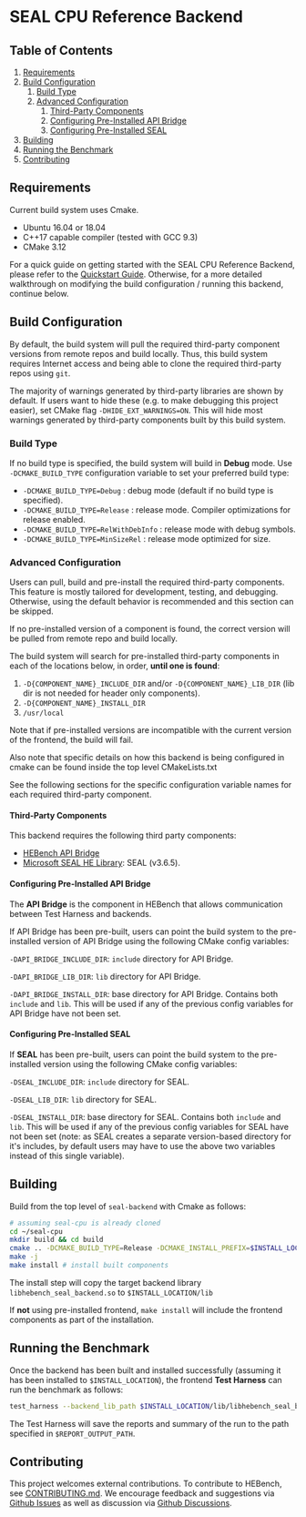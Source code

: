 # SEAL CPU Reference Backend

## Table of Contents
1. [Requirements](#requirements1)
2. [Build Configuration](#build-configuration)
   1. [Build Type](#build-type)
   2. [Advanced Configuration](#advanced-configuration)
      1. [Third-Party Components](#third-party-components)
      2. [Configuring Pre-Installed API Bridge](#configuring-pre-installed-api-bridge)
      3. [Configuring Pre-Installed SEAL](#configuring-pre-installed-seal)
4. [Building](#building)
5. [Running the Benchmark](#running-the-benchmark)
6. [Contributing](#contributing)

## Requirements <a name="requirements1"></a>
Current build system uses Cmake.

- Ubuntu 16.04 or 18.04
- C++17 capable compiler (tested with GCC 9.3)
- CMake 3.12

For a quick guide on getting started with the SEAL CPU Reference Backend, please refer to the [Quickstart Guide](quickstart_guide.md). Otherwise, for a more detailed walkthrough on modifying the build configuration / running this backend, continue below.

## Build Configuration <a name="build-configuration"></a>

By default, the build system will pull the required third-party component versions from remote repos and build locally. Thus, this build system requires Internet access and being able to clone the required third-party repos using `git`.

The majority of warnings generated by third-party libraries are shown by default. If users want to hide these (e.g. to make debugging this project easier), set CMake flag `-DHIDE_EXT_WARNINGS=ON`. This will hide most warnings generated by third-party components built by this build system.

### Build Type <a name="build-type"></a>

If no build type is specified, the build system will build in <b>Debug</b> mode. Use `-DCMAKE_BUILD_TYPE` configuration variable to set your preferred build type:

- `-DCMAKE_BUILD_TYPE=Debug` : debug mode (default if no build type is specified).
- `-DCMAKE_BUILD_TYPE=Release` : release mode. Compiler optimizations for release enabled.
- `-DCMAKE_BUILD_TYPE=RelWithDebInfo` : release mode with debug symbols.
- `-DCMAKE_BUILD_TYPE=MinSizeRel` : release mode optimized for size.

### Advanced Configuration <a name="advanced-configuration"></a>

Users can pull, build and pre-install the required third-party components. This feature is mostly tailored for development, testing, and debugging. Otherwise, using the default behavior is recommended and this section can be skipped.

If no pre-installed version of a component is found, the correct version will be pulled from remote repo and build locally.

The build system will search for pre-installed third-party components in each of the locations below, in order, <b>until one is found</b>:

1. `-D{COMPONENT_NAME}_INCLUDE_DIR` and/or `-D{COMPONENT_NAME}_LIB_DIR` (lib dir is not needed for header only components).
2. `-D{COMPONENT_NAME}_INSTALL_DIR`
3. `/usr/local`

Note that if pre-installed versions are incompatible with the current version of the frontend, the build will fail.

Also note that specific details on how this backend is being configured in cmake can be found inside the top level CMakeLists.txt

See the following sections for the specific configuration variable names for each required third-party component.

#### Third-Party Components <a name="third-party-components"></a>
This backend requires the following third party components:

- [HEBench API Bridge](https://github.com/hebench/api-bridge)
- [Microsoft SEAL HE Library](https://github.com/microsoft/SEAL): SEAL (v3.6.5).

#### Configuring Pre-Installed API Bridge <a name="configuring-pre-installed-api-bridge"></a>
The <b>API Bridge</b> is the component in HEBench that allows communication between Test Harness and backends.

If API Bridge has been pre-built, users can point the build system to the pre-installed version of API Bridge using the following CMake config variables:

`-DAPI_BRIDGE_INCLUDE_DIR`: `include` directory for API Bridge.

`-DAPI_BRIDGE_LIB_DIR`: `lib` directory for API Bridge.

`-DAPI_BRIDGE_INSTALL_DIR`: base directory for API Bridge. Contains both `include` and `lib`. This will be used if any of the previous config variables for API Bridge have not been set.

#### Configuring Pre-Installed SEAL <a name="configuring-pre-installed-seal"></a>
If <b>SEAL</b> has been pre-built, users can point the build system to the pre-installed version using the following CMake config variables:

`-DSEAL_INCLUDE_DIR`: `include` directory for SEAL.

`-DSEAL_LIB_DIR`: `lib` directory for SEAL.

`-DSEAL_INSTALL_DIR`: base directory for SEAL. Contains both `include` and `lib`. This will be used if any of the previous config variables for SEAL have not been set (note: as SEAL creates a separate version-based directory for it's includes, by default users may have to use the above two variables instead of this single variable).

## Building <a name="building"></a>
Build from the top level of `seal-backend` with Cmake as follows:

```bash
# assuming seal-cpu is already cloned
cd ~/seal-cpu
mkdir build && cd build
cmake .. -DCMAKE_BUILD_TYPE=Release -DCMAKE_INSTALL_PREFIX=$INSTALL_LOCATION # change install location at will, and/or specify pre-installed third-party directories here
make -j
make install # install built components
```

The install step will copy the target backend library `libhebench_seal_backend.so` to `$INSTALL_LOCATION/lib`

If <b>not</b> using pre-installed frontend, `make install` will include the frontend components as part of the installation.

## Running the Benchmark <a name="running-the-benchmark"></a>

Once the backend has been built and installed successfully (assuming it has been installed to `$INSTALL_LOCATION`), the frontend <b>Test Harness</b> can run the benchmark as follows:

```bash
test_harness --backend_lib_path $INSTALL_LOCATION/lib/libhebench_seal_backend.so --report_root_path $REPORT_OUTPUT_PATH
```

The Test Harness will save the reports and summary of the run to the path specified in `$REPORT_OUTPUT_PATH`.

## Contributing <a name="contributing"></a>

This project welcomes external contributions. To contribute to HEBench, see [CONTRIBUTING.md](CONTRIBUTING.md). We encourage feedback and suggestions via [Github Issues](https://github.com/hebench/backend-cpu-seal/issues) as well as discussion via [Github Discussions](https://github.com/hebench/backend-cpu-seal/discussions).
